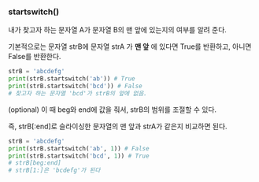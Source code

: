 ### startswitch()

내가 찾고자 하는 문자열 A가 문자열 B의 맨 앞에 있는지의 여부를 알려 준다.

기본적으로는 문자열 strB에 문자열 strA 가 **맨 앞** 에 있다면 True를 반환하고, 아니면 False를 반환한다.

``` python
strB = 'abcdefg'
print(strB.startswitch('ab')) # True
print(strB.startswitch('bcd')) # False
# 찾고자 하는 문자열 'bcd'가 strB의 앞에 없음.
```

(optional) 이 때 beg와 end에 값을 줘서, strB의 범위를 조절할 수 있다. 

즉, strB[:end]로 슬라이싱한 문자열의 맨 앞과 strA가 같은지 비교하면 된다.

``` python
strB = 'abcdefg'
print(strB.startswitch('ab', 1)) # False
print(strB.startswitch('bcd', 1)) # True
# strB[beg:end]
# strB[1:]은 'bcdefg'가 된다
```

